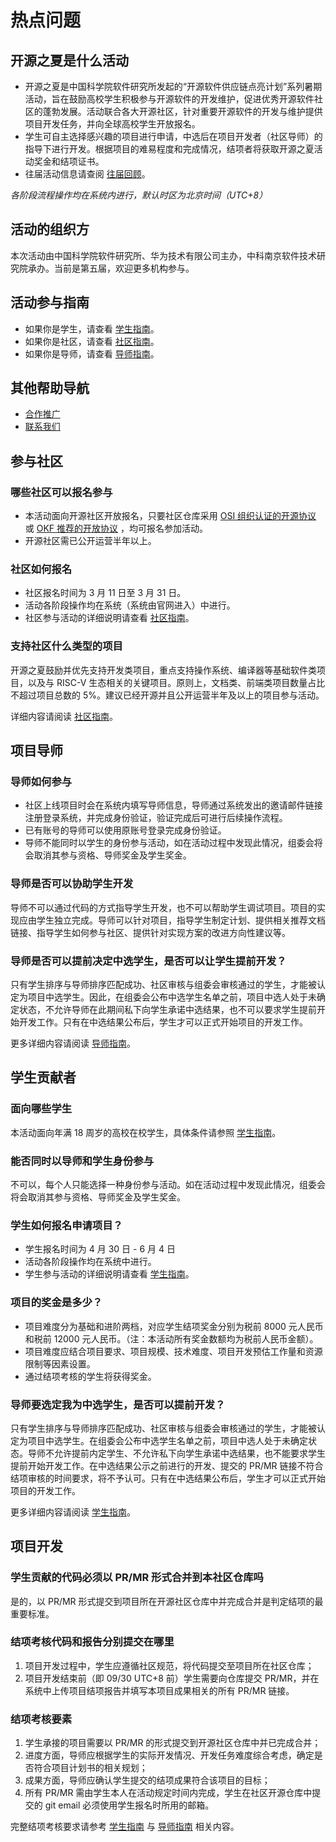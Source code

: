 # 热点问题

## 开源之夏是什么活动

- 开源之夏是中国科学院软件研究所发起的“开源软件供应链点亮计划”系列暑期活动，旨在鼓励高校学生积极参与开源软件的开发维护，促进优秀开源软件社区的蓬勃发展。活动联合各大开源社区，针对重要开源软件的开发与维护提供项目开发任务，并向全球高校学生开放报名。
- 学生可自主选择感兴趣的项目进行申请，中选后在项目开发者（社区导师）的指导下进行开发。根据项目的难易程度和完成情况，结项者将获取开源之夏活动奖金和结项证书。
- 往届活动信息请查阅 [往届回顾](https://summer-ospp.ac.cn/2022/)。

*各阶段流程操作均在系统内进行，默认时区为北京时间（UTC+8）*

## 活动的组织方

本次活动由中国科学院软件研究所、华为技术有限公司主办，中科南京软件技术研究院承办。当前是第五届，欢迎更多机构参与。

## 活动参与指南

- 如果你是学生，请查看 [学生指南](https://summer-ospp.ac.cn/help/student/)。
- 如果你是社区，请查看 [社区指南](https://summer-ospp.ac.cn/help/community/)。
- 如果你是导师，请查看 [导师指南](https://summer-ospp.ac.cn/help/mentor/)。

## 其他帮助导航

- [合作推广](https://summer-ospp.ac.cn/help/cooperation/)
- [联系我们](https://summer-ospp.ac.cn/help/contactus/)

## 参与社区

### 哪些社区可以报名参与

- 本活动面向开源社区开放报名，只要社区仓库采用 [OSI 组织认证的开源协议](https://opensource.org/licenses) 或 [OKF 推荐的开放协议](https://summer-ospp.ac.cn/help/community/#_5) ，均可报名参加活动。
- 开源社区需已公开运营半年以上。

### 社区如何报名

- 社区报名时间为 3 月 11 日至 3 月 31 日。
- 活动各阶段操作均在系统（系统由官网进入）中进行。
- 社区参与活动的详细说明请查看 [社区指南](https://summer-ospp.ac.cn/help/community/)。

### 支持社区什么类型的项目

开源之夏鼓励并优先支持开发类项目，重点支持操作系统、编译器等基础软件类项目，以及与 RISC-V 生态相关的关键项目。原则上，文档类、前端类项目数量占比不超过项目总数的 5%。建议已经开源并且公开运营半年及以上的项目参与活动。

详细内容请阅读 [社区指南](https://summer-ospp.ac.cn/help/community/)。

## 项目导师

### 导师如何参与

- 社区上线项目时会在系统内填写导师信息，导师通过系统发出的邀请邮件链接注册登录系统，并完成身份验证，验证完成后可进行后续操作流程。
- 已有账号的导师可以使用原账号登录完成身份验证。
- 导师不能同时以学生的身份参与活动，如在活动过程中发现此情况，组委会将会取消其参与资格、导师奖金及学生奖金。

### 导师是否可以协助学生开发

导师不可以通过代码的方式指导学生开发，也不可以帮助学生调试项目。项目的实现应由学生独立完成。导师可以针对项目，指导学生制定计划、提供相关推荐文档链接、指导学生如何参与社区、提供针对实现方案的改进方向性建议等。

### **导师是否可以提前决定中选学生，是否可以让学生提前开发？**

只有学生排序与导师排序匹配成功、社区审核与组委会审核通过的学生，才能被认定为项目中选学生。因此，在组委会公布中选学生名单之前，项目中选人处于未确定状态，不允许导师在此期间私下向学生承诺中选结果，也不可以要求学生提前开始开发工作。只有在中选结果公布后，学生才可以正式开始项目的开发工作。

更多详细内容请阅读 [导师指南](https://summer-ospp.ac.cn/help/mentor/)。

## 学生贡献者

### 面向哪些学生

本活动面向年满 18 周岁的高校在校学生，具体条件请参照 [学生指南](https://summer-ospp.ac.cn/help/student/#面向哪些学生)。

### 能否同时以导师和学生身份参与

不可以，每个人只能选择一种身份参与活动。如在活动过程中发现此情况，组委会将会取消其参与资格、导师奖金及学生奖金。

### 学生如何报名申请项目？

- 学生报名时间为 4 月 30 日 - 6 月 4 日
- 活动各阶段操作均在系统中进行。
- 学生参与活动的详细说明请查看 [学生指南](https://summer-ospp.ac.cn/help/student/)。

### 项目的奖金是多少？

- 项目难度分为基础和进阶两档，对应学生结项奖金分别为税前 8000 元人民币和税前 12000 元人民币。（注：本活动所有奖金数额均为税前人民币金额）。
- 项目难度应结合项目要求、项目规模、技术难度、项目开发预估工作量和资源限制等因素设置。
- 通过结项考核的学生将获得奖金。

### **导师要选定我为中选学生，是否可以提前开发？**

只有学生排序与导师排序匹配成功、社区审核与组委会审核通过的学生，才能被认定为项目中选学生。在组委会公布中选学生名单之前，项目中选人处于未确定状态。导师不允许提前内定学生、不允许私下向学生承诺中选结果，也不能要求学生提前开始开发工作。在中选结果公示之前进行的开发、提交的 PR/MR 链接不符合结项审核的时间要求，将不予认可。只有在中选结果公布后，学生才可以正式开始项目的开发工作。

更多详细内容请阅读 [学生指南](https://summer-ospp.ac.cn/help/student/)。

## 项目开发

### 学生贡献的代码必须以 PR/MR 形式合并到本社区仓库吗

是的，以 PR/MR 形式提交到项目所在开源社区仓库中并完成合并是判定结项的最重要标准。

### 结项考核代码和报告分别提交在哪里

1. 项目开发过程中，学生应遵循社区规范，将代码提交至项目所在社区仓库；
2. 项目开发结束前（即 09/30 UTC+8 前）学生需要向仓库提交 PR/MR，并在系统中上传项目结项报告并填写本项目成果相关的所有 PR/MR 链接。

### 结项考核要素

1. 学生承接的项目需要以 PR/MR 的形式提交到开源社区仓库中并已完成合并；
2. 进度方面，导师应根据学生的实际开发情况、开发任务难度综合考虑，确定是否符合项目计划书的相关规划；
3. 成果方面，导师应确认学生提交的结项成果符合该项目的目标；
4. 所有 PR/MR 需由学生本人在活动规定时间内完成，学生在社区开源仓库中提交的 git email 必须使用学生报名时所用的邮箱。

完整结项考核要求请参考 [学生指南](https://summer-ospp.ac.cn/help/student/) 与 [导师指南](https://summer-ospp.ac.cn/help/mentor/) 相关内容。

